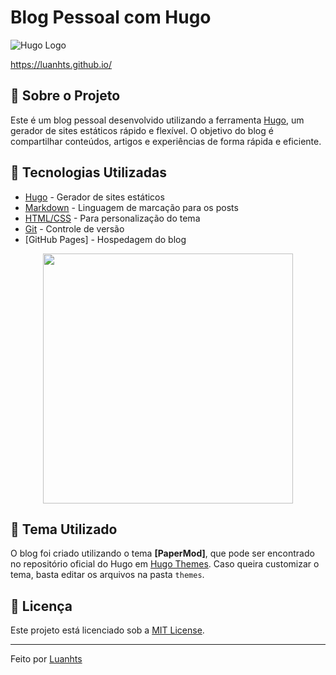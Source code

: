 # Blog Pessoal com Hugo

![Hugo Logo](https://gohugo.io/images/hugo-logo-wide.svg)

<https://luanhts.github.io/>

## 📖 Sobre o Projeto

Este é um blog pessoal desenvolvido utilizando a ferramenta [Hugo](https://gohugo.io/), um gerador de sites estáticos rápido e flexível. O objetivo do blog é compartilhar conteúdos, artigos e experiências de forma rápida e eficiente.

## 🚀 Tecnologias Utilizadas

- [Hugo](https://gohugo.io/) - Gerador de sites estáticos
- [Markdown](https://www.markdownguide.org/) - Linguagem de marcação para os posts
- [HTML/CSS](https://developer.mozilla.org/pt-BR/docs/Web/HTML) - Para personalização do tema
- [Git](https://git-scm.com/) - Controle de versão
- [GitHub Pages] - Hospedagem do blog

<div align="center">
    <img src="![Captura de tela 2025-02-02 122114](https://github.com/user-attachments/assets/affbba2c-982f-4784-8afa-e302c43429e6)
" width="400" />
</div>

## 🎨 Tema Utilizado

O blog foi criado utilizando o tema **[PaperMod]**, que pode ser encontrado no repositório oficial do Hugo em [Hugo Themes](https://themes.gohugo.io/). Caso queira customizar o tema, basta editar os arquivos na pasta `themes`.

## 📜 Licença

Este projeto está licenciado sob a [MIT License](LICENSE).


---

Feito por [Luanhts](https://github.com/Luanhts)
